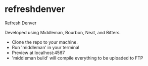 refreshdenver
=============

Refresh Denver

Developed using Middleman, Bourbon, Neat, and Bitters.

* Clone the repo to your machine.
* Run 'middleman' in your terminal
* Preview at localhost:4567
* 'middleman build' will compile everything to be uploaded to FTP
